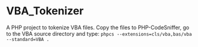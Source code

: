 # VBA_Tokenizer
A PHP project to tokenize VBA files.
Copy the files to PHP-CodeSniffer, go to the VBA source directory and type:
`phpcs --extensions=cls/vba,bas/vba --standard=VBA .`
